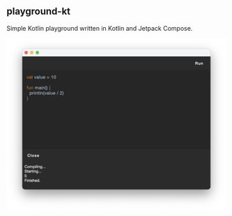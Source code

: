## playground-kt
Simple Kotlin playground written in Kotlin and Jetpack Compose.

<img src="https://github.com/kotleni/playground-kt/blob/master/window.png?raw=true" width=600>